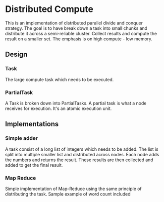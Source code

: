 # Distributed Compute

This is an implementation of distributed parallel divide and conquer strategy. The goal is to have break down a task into small chunks and distribute it across a semi-reliable cluster. Collect results and compute the result on a smaller set. The emphasis is on high compute - low memory.


## Design 
### Task
The large compute task which needs to be executed.

### PartialTask
A Task is broken down into PartialTasks. A partial task is what a node receives for execution. It's an atomic execution unit.



## Implementations
### Simple adder
A task consist of a long list of integers which needs to be added. The list is split into multiple smaller list and distributed across nodes. 
Each node adds the numbers and returns the result. These results are then collected and added to get the final result.

### Map Reduce
Simple implementation of Map-Reduce using the same principle of distributing the task.
Sample example of word count included


